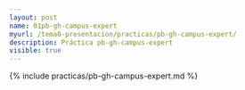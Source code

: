 ```yaml
--- 
layout: post
name: 01pb-gh-campus-expert
myurl: /tema0-presentacion/practicas/pb-gh-campus-expert/
description: Práctica pb-gh-campus-expert
visible: true
---
```


{% include practicas/pb-gh-campus-expert.md %}
